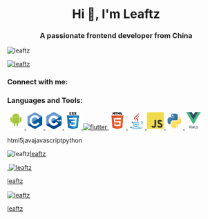 <h1 align="center">Hi 👋, I'm Leaftz</h1>


<h3 align="center">A passionate frontend developer from China</h3>



<p align="left"> <img src="https://komarev.com/ghpvc/?username=leaftz&label=Profile%20views&color=0e75b6&style=flat" alt="leaftz" /> </p>


<p align="left"> <a href="https://github.com/ryo-ma/github-profile-trophy"><img src="https://github-profile-trophy.vercel.app/?username=leaftz" alt="leaftz" /></a> </p>


<h3 align="left">Connect with me:</h3>


<p align="left"> 

</p> 

<h3 align="left">Languages and Tools:</h3>


<p align="left"> <a href="https://developer.android.com" target="_blank" rel="noreferrer"> <img src="https://raw.githubusercontent.com/devicons/devicon/master/icons/android/android-original-wordmark.svg" alt="android" width="40" height="40"/> </a> <a href="https://www.cprogramming.com/" target="_blank" rel="noreferrer"> <img src="https://raw.githubusercontent.com/devicons/devicon/master/icons/c/c-original.svg" alt="c" width="40" height="40"/> </a> <a href="https://www.w3schools.com/cpp/" target="_blank" rel="noreferrer"> <img src="https://raw.githubusercontent.com/devicons/devicon/master/icons/cplusplus/cplusplus-original.svg" alt="cplusplus" width="40" height="40"/> </a> <a href="https://www.w3schools.com/css/" target="_blank" rel="noreferrer"> <img src="https://raw.githubusercontent.com/devicons/devicon/master/icons/css3/css3-original-wordmark.svg" alt="css3" width="40" height="40"/> </a> <a href="https://flutter.dev" target="_blank" rel="noreferrer"> <img src="https://www.vectorlogo.zone/logos/flutterio/flutterio-icon.svg" alt="flutter" width="40" height="40"/> </a> <a href="https://www.w3.org/html/" target="_blank" rel="noreferrer"> <img src="https://raw.githubusercontent.com/devicons/devicon/master/icons/html5/html5-original-wordmark.svg" alt="html5" width="40" height="40"/> </a> <a href="https://www.java.com" target="_blank" rel="noreferrer"> <img src="https://raw.githubusercontent.com/devicons/devicon/master/icons/java/java-original.svg" alt="java" width="40" height="40"/> </a> <a href="https://developer.mozilla.org/en-US/docs/Web/JavaScript" target="_blank" rel="noreferrer"> <img src="https://raw.githubusercontent.com/devicons/devicon/master/icons/javascript/javascript-original.svg" alt="javascript" width="40" height="40"/> </a> <a href="https://www.python.org" target="_blank" rel="noreferrer"> <img src="https://raw.githubusercontent.com/devicons/devicon/master/icons/python/python-original.svg" alt="python" width="40" height="40"/> </a> <a href="https://vuejs.org/" target="_blank" rel="noreferrer"> <img src="https://raw.githubusercontent.com/devicons/devicon/master/icons/vuejs/vuejs-original-wordmark.svg" alt="vuejs" width="40" height="40"/> </a> </p>
<androidccpluspluscss3img src=”https://www.vectorlogo.zone/logos/flutterio/flutterio-icon.svg”alt=“flutter”width=“40”height=“40”/>html5javajavascriptpython<a href=“https：//vuejs.org/" target = " _ blank " rel = " noreferrer " >



<p><img align="left" src="https://github-readme-stats.vercel.app/api/top-langs?username=leaftz&show_icons=true&locale=en&layout=compact" alt="leaftz" /></p>
leaftz



<p>&nbsp;<img align="center" src="https://github-readme-stats.vercel.app/api?username=leaftz&show_icons=true&locale=en" alt="leaftz" /></p>
 leaftz



<p><img align="center" src="https://github-readme-streak-stats.herokuapp.com/?user=leaftz&" alt="leaftz" /></p>
leaftz



